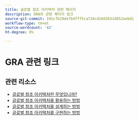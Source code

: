 ```yaml
---
title: 글로벌 참조 아키텍처 관련 페이지
description: GRA의 관련 페이지 링크
source-git-commit: 191cfb29de7b4fff5ca73dcd1603b51d852aebd1
workflow-type: tm+mt
source-wordcount: '42'
ht-degree: 0%

---
```


# GRA 관련 링크

## 관련 리소스

* [글로벌 참조 아키텍처란 무엇입니까?](../global-reference-architecture/what-is-global-reference-architecture.md)
* [글로벌 참조 아키텍처를 활용하는 방법](../global-reference-architecture/how-do-you-leverage-global-reference-architecture.md)
* [글로벌 참조 아키텍처를 설계하는 방법](../global-reference-architecture/how-do-you-architect-global-reference-architecture.md)
* [글로벌 참조 아키텍처를 구현하는 방법](../global-reference-architecture/how-do-you-implement-global-reference-architecture.md)

